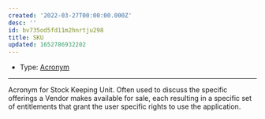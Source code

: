 ```yaml
---
created: '2022-03-27T00:00:00.000Z'
desc: ''
id: bv735od5fd11m2hnrtju298
title: SKU
updated: 1652786932202
---
```

   
   
- Type: [Acronym](/not_created.md)   
   
   
---   
   
Acronym for Stock Keeping Unit. Often used to discuss the specific offerings a Vendor makes available for sale, each resulting in a specific set of entitlements that grant the user specific rights to use the application.